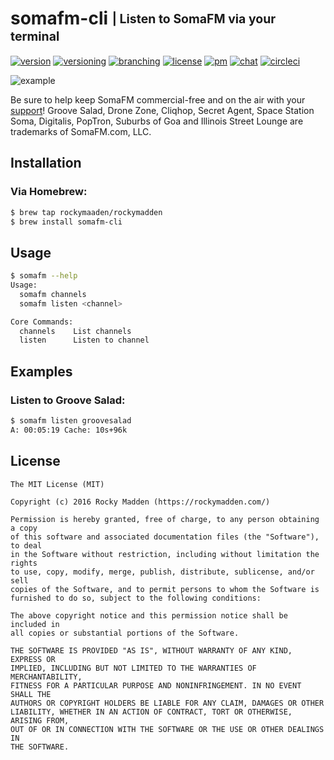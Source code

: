 # somafm-cli <sub><sup>| Listen to SomaFM via your terminal</sup></sub>
[![version](http://img.shields.io/badge/version-v0.0.0-blue.svg)](https://github.com/rockymadden/somafm-cli/releases)
[![versioning](http://img.shields.io/badge/versioning-semver-blue.svg)](http://semver.org/)
[![branching](http://img.shields.io/badge/branching-github%20flow-blue.svg)](https://guides.github.com/introduction/flow/)
[![license](http://img.shields.io/badge/license-mit-blue.svg)](https://opensource.org/licenses/MIT)
[![pm](http://img.shields.io/badge/pm-zenhub-blue.svg)](https://www.zenhub.io/)
[![chat](http://img.shields.io/badge/chat-slack-blue.svg)](https://rockymadden-slack.herokuapp.com/)
[![circleci](https://circleci.com/gh/rockymadden/somafm-cli.svg?style=shield)](https://circleci.com/gh/rockymadden/somafm-cli)

![example](http://share.rockymadden.com/1U1l1T27471R/Screen%20Recording%202016-03-25%20at%2011.59%20PM.gif)

Be sure to help keep SomaFM commercial-free and on the air with your
[support](https://somafm.com/support/)! Groove Salad, Drone Zone, Cliqhop, Secret Agent, Space
Station Soma, Digitalis, PopTron, Suburbs of Goa and Illinois Street Lounge are trademarks of
SomaFM.com, LLC.

## Installation

### Via Homebrew:

```bash
$ brew tap rockymaaden/rockymadden
$ brew install somafm-cli
```

## Usage

```bash
$ somafm --help
Usage:
  somafm channels
  somafm listen <channel>

Core Commands:
  channels    List channels
  listen      Listen to channel
```

## Examples

### Listen to Groove Salad:

```bash
$ somafm listen groovesalad
A: 00:05:19 Cache: 10s+96k
```

## License
```
The MIT License (MIT)

Copyright (c) 2016 Rocky Madden (https://rockymadden.com/)

Permission is hereby granted, free of charge, to any person obtaining a copy
of this software and associated documentation files (the "Software"), to deal
in the Software without restriction, including without limitation the rights
to use, copy, modify, merge, publish, distribute, sublicense, and/or sell
copies of the Software, and to permit persons to whom the Software is
furnished to do so, subject to the following conditions:

The above copyright notice and this permission notice shall be included in
all copies or substantial portions of the Software.

THE SOFTWARE IS PROVIDED "AS IS", WITHOUT WARRANTY OF ANY KIND, EXPRESS OR
IMPLIED, INCLUDING BUT NOT LIMITED TO THE WARRANTIES OF MERCHANTABILITY,
FITNESS FOR A PARTICULAR PURPOSE AND NONINFRINGEMENT. IN NO EVENT SHALL THE
AUTHORS OR COPYRIGHT HOLDERS BE LIABLE FOR ANY CLAIM, DAMAGES OR OTHER
LIABILITY, WHETHER IN AN ACTION OF CONTRACT, TORT OR OTHERWISE, ARISING FROM,
OUT OF OR IN CONNECTION WITH THE SOFTWARE OR THE USE OR OTHER DEALINGS IN
THE SOFTWARE.
```
